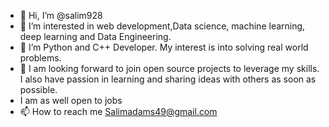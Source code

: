 - 👋 Hi, I’m @salim928
- 👀 I’m interested in web development,Data science, machine learning, deep learning and Data Engineering.
- 🌱 I’m Python and C++ Developer. My interest is into solving real world problems.
- 💞️ I am looking forward to join open source projects to leverage my skills. I also have passion in learning and sharing ideas with others as soon as possible.
- I am as well open to jobs
- 📫 How to reach me Salimadams49@gmail.com

<!---
salim928/salim928 is a ✨ special ✨ repository because its `README.md` (this file) appears on your GitHub profile.
You can click the Preview link to take a look at your changes.
--->
